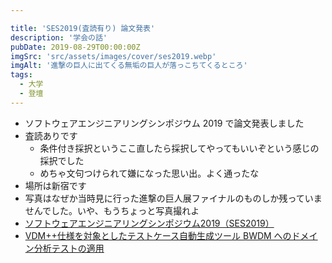```yaml
---

title: 'SES2019(査読有り) 論文発表'
description: '学会の話'
pubDate: 2019-08-29T00:00:00Z
imgSrc: 'src/assets/images/cover/ses2019.webp'
imgAlt: '進撃の巨人に出てくる無垢の巨人が落っこちてくるところ'
tags:
  - 大学
  - 登壇
---
```


- ソフトウェアエンジニアリングシンポジウム 2019 で論文発表しました
- 査読ありです
  - 条件付き採択というここ直したら採択してやってもいいぞという感じの採択でした
  - めちゃ文句つけられて嫌になった思い出。よく通ったな
- 場所は新宿です
- 写真はなぜか当時見に行った進撃の巨人展ファイナルのものしか残っていませんでした。いや、もうちょっと写真撮れよ
- [ソフトウェアエンジニアリングシンポジウム2019（SES2019）](https://ses.sigse.jp/2019/)
- [VDM++仕様を対象としたテストケース自動生成ツール BWDM へのドメイン分析テストの適用](https://cir.nii.ac.jp/crid/1050292572094432640)

